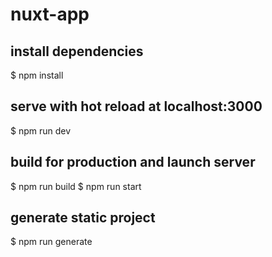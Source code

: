 # nuxt-app

## install dependencies
$ npm install

## serve with hot reload at localhost:3000
$ npm run dev

## build for production and launch server
$ npm run build
$ npm run start

## generate static project
$ npm run generate


